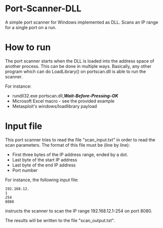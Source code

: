 # Port-Scanner-DLL
A simple port scanner for Windows implemented as DLL.
Scans an IP range for a single port on a run.

# How to run
The port scanner starts when the DLL is loaded into the address space of another process.
This can be done in multiple ways. Basically, any other program which can do LoadLibrary() on portscan.dll is able to run the scanner.

For instance:
* rundll32.exe portscan.dll,***Wait-Before-Pressing-OK***
* Microsoft Excel macro - see the provided example
* Metasploit's windows/loadlibrary payload

# Input file
This port scanner tries to read the file "scan_input.txt" in order to read the scan parameters.
The format of this file must be (line by line):
- First three bytes of the IP address range, ended by a dot.
- Last byte of the start IP address
- Last byte of the end IP address
- Port number

For instance, the following input file:
```
192.168.12.
1
254
8080
```
instructs the scanner to scan the IP range 192.168.12.1-254 on port 8080.

The results will be written to the file "scan_output.txt".
